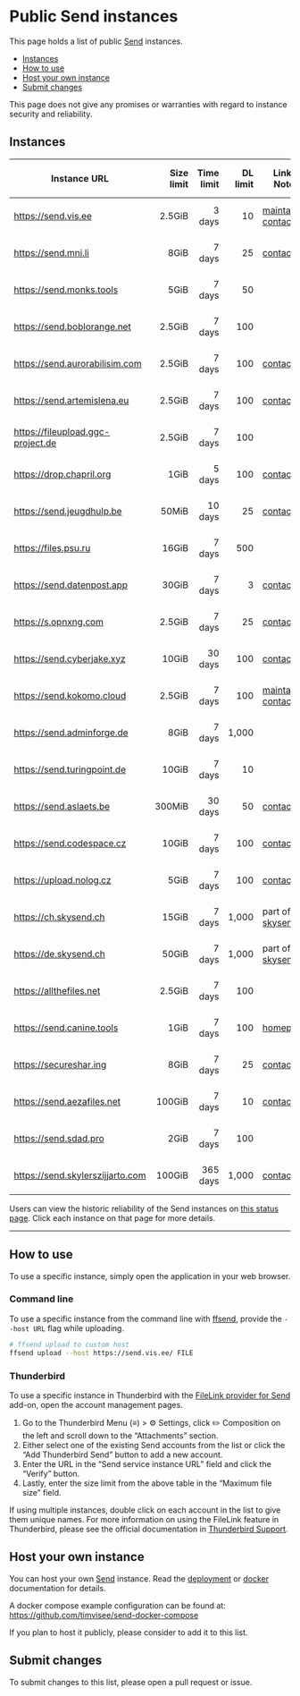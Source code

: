 # Public Send instances
This page holds a list of public [Send][send] instances.

- [Instances](#instances)
- [How to use](#how-to-use)
- [Host your own instance](#host-your-own-instance)
- [Submit changes](#submit-changes)

This page does not give any promises or warranties with regard to instance
security and reliability.

## Instances

Instance URL | Size<br>limit | Time<br>limit | DL<br>limit | Links/<br>Notes | Country | Version | Uptime<br>(90 days)
--- | ---: | ---: | ---: | --- | ---: | --- | ---
https://send.vis.ee | 2.5GiB | 3 days | 10 | [maintainer](https://github.com/timvisee), [contact](https://timvisee.com/contact) | Netherlands 🇳🇱 | ![version](https://img.shields.io/badge/dynamic/json?label=version&query=version&url=https://send.vis.ee/__version__) | ![Uptime (90 days)](https://img.shields.io/uptimerobot/ratio/90/m794230691-8f60854620eb9d40dae7461e)
https://send.mni.li | 8GiB | 7 days | 25 | [contact](https://simplex.chat/contact#/?v=2-5&smp=smp%3A%2F%2FHG6d9i0a0xByjiaMl2Ja50n4LvwTNodHR03NImjI-W8%3D%40smp.mni.li%2FrdawfIlxAGy0bGqi0exZQtfkrO76JTC4%23%2F%3Fv%3D1-2%26dh%3DMCowBQYDK2VuAyEAxT_5ZAwwhuHthlIOKMKaHfdvrHA84NFlz8ux4aklk3w%253D) | Germany 🇩🇪 | ![version](https://img.shields.io/badge/dynamic/json?label=version&query=version&url=https://send.mni.li/__version__) | ![Uptime (90 days)](https://img.shields.io/uptimerobot/ratio/90/m794230704-256d7241d3fc3712ed74671c)
https://send.monks.tools | 5GiB | 7 days | 50 | | United States 🇺🇸 | ![version](https://img.shields.io/badge/dynamic/json?label=version&query=version&url=https://send.monks.tools/__version__) | ![Uptime (90 days)](https://img.shields.io/uptimerobot/ratio/90/m794230706-152180f0f00c3516167167fd)
https://send.boblorange.net | 2.5GiB | 7 days | 100 | | Portugal 🇵🇹 | ![version](https://img.shields.io/badge/dynamic/json?label=version&query=version&url=https://send.boblorange.net/__version__) | ![Uptime (90 days)](https://img.shields.io/uptimerobot/ratio/90/m794230709-6647754935bde8c9e48f74b0)
https://send.aurorabilisim.com | 2.5GiB | 7 days | 100 | [contact](https://www.aurorabilisim.com/iletisim/) | Turkey 🇹🇷 | ![version](https://img.shields.io/badge/dynamic/json?label=version&query=version&url=https://send.aurorabilisim.com/__version__) | ![Uptime (90 days)](https://img.shields.io/uptimerobot/ratio/90/m794230712-50b203eb6aba33e7ed9f35a4)
https://send.artemislena.eu | 2.5GiB | 7 days | 100 | [contact](https://artemislena.eu/contact.html) | Germany 🇩🇪 | ![version](https://img.shields.io/badge/dynamic/json?label=version&query=version&url=https://send.artemislena.eu/__version__) | ![Uptime (90 days)](https://img.shields.io/uptimerobot/ratio/90/m794230717-7d15b7ccd3aa5630bba41a8a)
https://fileupload.ggc-project.de | 2.5GiB | 7 days | 100 | | Germany 🇩🇪 | ![version](https://img.shields.io/badge/dynamic/json?label=version&query=version&url=https://fileupload.ggc-project.de/__version__) | ![Uptime (90 days)](https://img.shields.io/uptimerobot/ratio/90/m794230727-a652ecfbd4604f532e0ff48c)
https://drop.chapril.org | 1GiB | 5 days | 100 | [contact](https://www.chapril.org/contact.html) | Germany 🇩🇪 | ![version](https://img.shields.io/badge/dynamic/json?label=version&query=version&url=https://drop.chapril.org/__version__) | ![Uptime (90 days)](https://img.shields.io/uptimerobot/ratio/90/m794230729-fd070e4aa8a6601035d9425a)
https://send.jeugdhulp.be | 50MiB | 10 days | 25 | [contact](https://www.jeugdhulp.be/contact) | France 🇫🇷 | ![version](https://img.shields.io/badge/dynamic/json?label=version&query=version&url=https://send.jeugdhulp.be/__version__) | ![Uptime (90 days)](https://img.shields.io/uptimerobot/ratio/90/m794230732-350359a789fe5d02bdb5ad6d)
https://files.psu.ru | 16GiB | 7 days | 500 | | Russia 🇷🇺 | ![version](https://img.shields.io/badge/dynamic/json?label=version&query=version&url=https://files.psu.ru/__version__) | ![Uptime (90 days)](https://img.shields.io/uptimerobot/ratio/90/m794230735-2d39e5d423d54366178406da)
https://send.datenpost.app | 30GiB | 7 days | 3 | [contact](mailto:info@webality.de) | Germany 🇩🇪 | ![version](https://img.shields.io/badge/dynamic/json?label=version&query=version&url=https://send.datenpost.app/__version__) | ![Uptime (90 days)](https://img.shields.io/uptimerobot/ratio/90/m794230691-8f60854620eb9d40dae7461e)
https://s.opnxng.com | 2.5GiB | 7 days | 25 | [contact](https://about.opnxng.com/) | Singapore 🇸🇬 | ![version](https://img.shields.io/badge/dynamic/json?label=version&query=version&url=https://s.opnxng.com/__version__) | ![Uptime (90 days)](https://img.shields.io/uptimerobot/ratio/90/m794398378-baf9f42c4a7e416bc51f5ba0)
https://send.cyberjake.xyz | 10GiB | 30 days | 100 | [contact](mailto:connect@cyberjake.xyz) | United States 🇺🇸 | ![version](https://img.shields.io/badge/dynamic/json?label=version&query=version&url=https://send.cyberjake.xyz/__version__) | ![Uptime (90 days)](https://img.shields.io/uptimerobot/ratio/90/m794455795-2d6b721c8e5dfcc8dcdae877)
https://send.kokomo.cloud | 2.5GiB | 7 days | 100 | [maintainer](https://github.com/kokomo123), [contact](mailto:admin@kokomo.cloud) | United States 🇺🇸 | ![version](https://img.shields.io/badge/dynamic/json?label=version&query=version&url=https://send.kokomo.cloud/__version__) | ![Uptime (90 days)](https://img.shields.io/uptimerobot/ratio/90/m794630156-5be85f191fc02e133c49732f)
https://send.adminforge.de | 8GiB | 7 days | 1,000 | | Germany 🇩🇪 | ![version](https://img.shields.io/badge/dynamic/json?label=version&query=version&url=https://send.adminforge.de/__version__) | ![Uptime (90 days)](https://img.shields.io/uptimerobot/ratio/90/m794906532-6e73246019e2869040265ed5)
https://send.turingpoint.de | 10GiB | 7 days | 10 | | Germany 🇩🇪 | ![version](https://img.shields.io/badge/dynamic/json?label=version&query=version&url=https://send.turingpoint.de/__version__) | ![Uptime (90 days)](https://img.shields.io/uptimerobot/ratio/90/m794987552-6ad4b750a79fc8140bbf8c97)
https://send.aslaets.be | 300MiB | 30 days | 50 | [contact](mailto:webmaster@aslaets.be) | Germany 🇩🇪 | ![version](https://img.shields.io/badge/dynamic/json?label=version&query=version&url=https://send.aslaets.be/__version__) | ![Uptime (90 days)](https://img.shields.io/uptimerobot/ratio/90/m796304730-80bcaabc08d1802eafa0d662)
https://send.codespace.cz | 10GiB | 7 days | 100 | [contact](mailto:admin@codespace.cz) | Czechia 🇨🇿 | ![version](https://img.shields.io/badge/dynamic/json?label=version&query=version&url=https://send.codespace.cz/__version__) | ![Uptime (90 days)](https://img.shields.io/uptimerobot/ratio/90/m796740556-25b70adf323084cded55b231)
https://upload.nolog.cz | 5GiB | 7 days | 100 | [contact](mailto:nolog-it@riseup.net) | Czechia 🇨🇿 | ![version](https://img.shields.io/badge/dynamic/json?label=version&query=version&url=https://upload.nolog.cz/__version__) | ![Uptime (90 days)](https://img.shields.io/uptimerobot/ratio/90/m796768026-a26ef6bfc4e5959bdd313296)
https://ch.skysend.ch | 15GiB | 7 days | 1,000 | part of [skysend.ch](https://skysend.ch/) | Switzerland 🇨🇭 | ![version](https://img.shields.io/badge/dynamic/json?label=version&query=version&url=https://ch.skysend.ch/__version__) | ![Uptime (90 days)](https://img.shields.io/uptimerobot/ratio/90/m797357165-5d5c29949fb94352551184e1)
https://de.skysend.ch | 50GiB | 7 days | 1,000 | part of [skysend.ch](https://skysend.ch/) | Germany 🇩🇪 | ![version](https://img.shields.io/badge/dynamic/json?label=version&query=version&url=https://de.skysend.ch/__version__) | ![Uptime (90 days)](https://img.shields.io/uptimerobot/ratio/90/m797357171-737c07b9f3fddbd4f5dce7b2)
https://allthefiles.net | 2.5GiB | 7 days | 100 | | United States 🇺🇸 | ![version](https://img.shields.io/badge/dynamic/json?label=version&query=version&url=https://allthefiles.net/__version__) | ![Uptime (90 days)](https://img.shields.io/uptimerobot/ratio/90/m797357172-950f64be6e11b7e57e771736)
https://send.canine.tools | 1GiB | 7 days | 100 | [homepage](https://canine.tools/) | United States 🇺🇸 | ![version](https://img.shields.io/badge/dynamic/json?label=version&query=version&url=https://send.canine.tools/__version__) | ![Uptime (90 days)](https://img.shields.io/uptimerobot/ratio/90/m797597760-4d387ccb840fd13dbecccaea)
https://secureshar.ing | 8GiB | 7 days | 25 | [contact](https://simplex.chat/contact#/?v=2-5&smp=smp%3A%2F%2FHG6d9i0a0xByjiaMl2Ja50n4LvwTNodHR03NImjI-W8%3D%40smp.mni.li%2FrdawfIlxAGy0bGqi0exZQtfkrO76JTC4%23%2F%3Fv%3D1-2%26dh%3DMCowBQYDK2VuAyEAxT_5ZAwwhuHthlIOKMKaHfdvrHA84NFlz8ux4aklk3w%253D) | Germany 🇩🇪 | ![version](https://img.shields.io/badge/dynamic/json?label=version&query=version&url=https://secureshar.ing/__version__) | ![Uptime (90 days)](https://img.shields.io/uptimerobot/ratio/90/m798016309-7206f9c854e4ced708af5cba)
https://send.aezafiles.net | 100GiB | 7 days | 10 | [contact](https://aeza.net/contacts) | Russia 🇷🇺 | ![version](https://img.shields.io/badge/dynamic/json?label=version&query=version&url=https://send.aezafiles.net/__version__) | ![Uptime (90 days)](https://img.shields.io/uptimerobot/ratio/90/m798340166-4d22f88f75028df05482af5b)
https://send.sdad.pro | 2GiB | 7 days | 100 | | India 🇮🇳 | ![version](https://img.shields.io/badge/dynamic/json?label=version&query=version&url=https://send.sdad.pro/__version__) | ![Uptime (90 days)](https://img.shields.io/uptimerobot/ratio/90/m798543610-aa543c7d8d012512a75ec761)
https://send.skylerszijjarto.com | 100GiB | 365 days | 1,000 | [contact](mailto:webmaster@skyler.media) | United States 🇺🇸 | ![version](https://img.shields.io/badge/dynamic/json?label=version&query=version&url=https://send.skylerszijjarto.com/__version__) | ![Uptime (90 days)](https://img.shields.io/uptimerobot/ratio/90/m799404516-ed8cc32b1d1415e048a9e7c8)

Users can view the historic reliability of the Send instances on [this status page](https://stats.uptimerobot.com/5917xHMX01). Click each instance on that page for more details.

---

## How to use

To use a specific instance, simply open the application in your web browser.

### Command line

To use a specific instance from the command line with [ffsend][ffsend], provide
the `--host URL` flag while uploading.

```bash
# ffsend upload to custom host
ffsend upload --host https://send.vis.ee/ FILE
```

### Thunderbird

To use a specific instance in Thunderbird with the [FileLink provider for Send](https://addons.thunderbird.net/thunderbird/addon/filelink-provider-for-send/) add-on, open the account management pages.
1. Go to the Thunderbird Menu (≡) > ⚙️ Settings, click ✏️ Composition on the left and scroll down to the “Attachments” section.
2. Either select one of the existing Send accounts from the list or click the “Add Thunderbird Send” button to add a new account.
3. Enter the URL in the “Send service instance URL” field and click the “Verify” button.
4. Lastly, enter the size limit from the above table in the “Maximum file size” field.

If using multiple instances, double click on each account in the list to give them unique names. For more information on using the FileLink feature in Thunderbird, please see the official documentation in [Thunderbird Support](https://support.mozilla.org/kb/filelink-large-attachments).

## Host your own instance

You can host your own [Send][send] instance. Read the
[deployment](https://github.com/timvisee/send#deployment) or [docker](https://github.com/timvisee/send/blob/master/docs/docker.md) documentation for details.

A docker compose example configuration can be found at:
https://github.com/timvisee/send-docker-compose

If you plan to host it publicly, please consider to add it to this list.

## Submit changes

To submit changes to this list, please open a pull request or issue.

[send]: https://github.com/timvisee/send
[ffsend]: https://github.com/timvisee/ffsend
